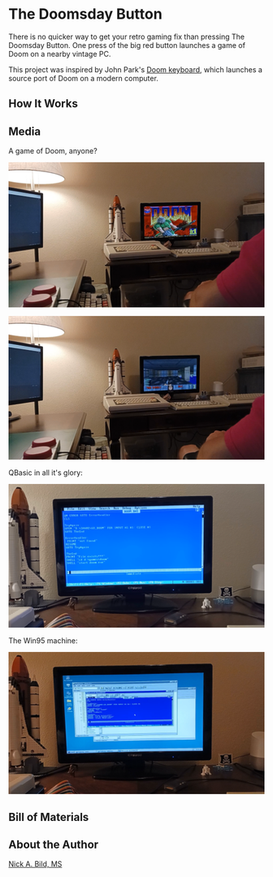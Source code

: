 # The Doomsday Button

There is no quicker way to get your retro gaming fix than pressing The Doomsday Button. One press of the big red button launches a game of Doom on a nearby vintage PC.

This project was inspired by John Park's [Doom keyboard](https://www.hackster.io/news/keyboard-warriors-060948232ef6), which launches a source port of Doom on a modern computer.

## How It Works

## Media

A game of Doom, anyone?

![](https://raw.githubusercontent.com/nickbild/doom_kb/refs/heads/main/media/doom_intro_sm.png)

![](https://raw.githubusercontent.com/nickbild/doom_kb/refs/heads/main/media/doom_playing_sm.png)

QBasic in all it's glory:

![](https://raw.githubusercontent.com/nickbild/doom_kb/refs/heads/main/media/qbasic_sm.png)

The Win95 machine:

![](https://raw.githubusercontent.com/nickbild/doom_kb/refs/heads/main/media/win95_sm.png)

## Bill of Materials

## About the Author

[Nick A. Bild, MS](https://nickbild79.firebaseapp.com/#!/)
